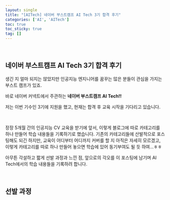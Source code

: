 ```yaml
---
layout: single
title: "[AITech] 네이버 부스트캠프 AI Tech 3기 합격 후기"
categories: ['AI', 'AITech']
toc: true
toc_sticky: true
tag: []
---
```




<br>

## 네이버 부스트캠프 AI Tech 3기 합격 후기

생긴 지 얼마 되지는 않았지만 인공지능 엔지니어를 꿈꾸는 많은 분들이 관심을 가지는 부스트 캠프가 있죠. 

바로 네이버 커넥트에서 주관하는 **네이버 부스트캠프 AI Tech!!**

저는 이번 기수인 3기에 지원을 했고, 현재는 합격 후 교육 시작을 기다리고 있습니다. 

<br>

장장 5개월 간의 인공지능 CV 교육을 받기에 앞서, 이렇게 블로그에 따로 카테고리를 하나 만들어 학습 내용들을 기록하기로 했습니다. 기존의 카테고리들에 산발적으로 포스팅해도 되긴 하지만, 교육이 어디부터 어디까지 커버를 할 지 아직은 자세히 모르겠고, 이렇게 카테고리를 따로 하나 만들어 놓으면 학습에 있어 동기부여도 될 듯 하여...ㅎㅎ 

아무튼 각설하고 짧게 선발 과정과 느낀 점, 앞으로의 각오를 이 포스팅에 남기며 AI Tech에서의 학습 내용들을 기록하려 합니다. 

<br>

## 선발 과정

